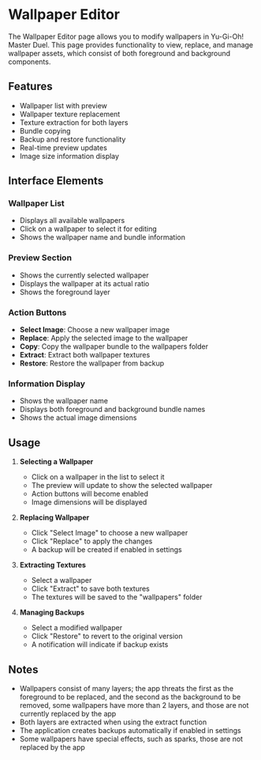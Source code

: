 # Wallpaper Editor

The Wallpaper Editor page allows you to modify wallpapers in Yu-Gi-Oh! Master Duel. This page provides functionality to view, replace, and manage wallpaper assets, which consist of both foreground and background components.

## Features

- Wallpaper list with preview
- Wallpaper texture replacement
- Texture extraction for both layers
- Bundle copying
- Backup and restore functionality
- Real-time preview updates
- Image size information display

## Interface Elements

### Wallpaper List

- Displays all available wallpapers
- Click on a wallpaper to select it for editing
- Shows the wallpaper name and bundle information

### Preview Section

- Shows the currently selected wallpaper
- Displays the wallpaper at its actual ratio
- Shows the foreground layer

### Action Buttons

- **Select Image**: Choose a new wallpaper image
- **Replace**: Apply the selected image to the wallpaper
- **Copy**: Copy the wallpaper bundle to the wallpapers folder
- **Extract**: Extract both wallpaper textures
- **Restore**: Restore the wallpaper from backup

### Information Display

- Shows the wallpaper name
- Displays both foreground and background bundle names
- Shows the actual image dimensions

## Usage

1. **Selecting a Wallpaper**
   - Click on a wallpaper in the list to select it
   - The preview will update to show the selected wallpaper
   - Action buttons will become enabled
   - Image dimensions will be displayed

2. **Replacing Wallpaper**
   - Click "Select Image" to choose a new wallpaper
   - Click "Replace" to apply the changes
   - A backup will be created if enabled in settings

3. **Extracting Textures**
   - Select a wallpaper
   - Click "Extract" to save both textures
   - The textures will be saved to the "wallpapers" folder

4. **Managing Backups**
   - Select a modified wallpaper
   - Click "Restore" to revert to the original version
   - A notification will indicate if backup exists

## Notes

- Wallpapers consist of many layers; the app threats the first as the foreground to be replaced, and the second as the background to be removed, some wallpapers have more than 2 layers, and those are not currently replaced by the app
- Both layers are extracted when using the extract function
- The application creates backups automatically if enabled in settings
- Some wallpapers have special effects, such as sparks, those are not replaced by the app
